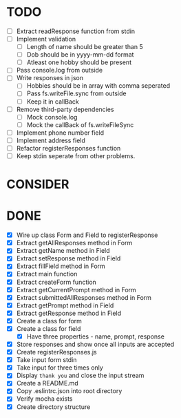 # TODO
  - [ ] Extract readResponse function from stdin
  - [ ] Implement validation
    - [ ] Length of name should be greater than 5
    - [ ] Dob should be in yyyy-mm-dd format
    - [ ] Atleast one hobby should be present
  - [ ] Pass console.log from outside
  - [ ] Write responses in json
    - [ ] Hobbies should be in array with comma seperated 
    - [ ] Pass fs.writeFile.sync from outside
    - [ ] Keep it in callBack
  - [ ] Remove third-party dependencies
    - [ ] Mock console.log 
    - [ ] Mock the callBack of fs.writeFileSync
  - [ ] Implement phone number field
  - [ ] Implement address field
  - [ ] Refactor registerResponses function
  - [ ] Keep stdin seperate from other problems.

# CONSIDER

# DONE
  - [x] Wire up class Form and Field to registerResponse
  - [x] Extract getAllResponses method in Form
  - [x] Extract getName method in Field
  - [x] Extract setResponse method in Field
  - [x] Extract fillField method in Form
  - [x] Extract main function
  - [x] Extract createForm function
  - [x] Extract getCurrentPrompt method in Form
  - [x] Extract submittedAllResponses method in Form
  - [x] Extract getPrompt method in Field
  - [x] Extract getResponse method in Field
  - [x] Create a class for form
  - [x] Create a class for field
    - [x] Have three properties - name, prompt, response
  - [x] Store responses and show once all inputs are accepted
  - [x] Create registerResponses.js
  - [x] Take input form stdin
  - [x] Take input for three times only 
  - [x] Display `thank you` and close the input stream
  - [x] Create a README.md
  - [x] Copy .eslintrc.json into root directory
  - [x] Verify mocha exists
  - [x] Create directory structure
